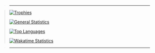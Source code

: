 > ---

> [![Trophies](https://github-profile-trophy.vercel.app/?username=DEATHB4DEFEAT&theme=radical&row=3&column=4&margin-w=8&margin-h=8)](https://github.com/ryo-ma/github-profile-trophy)
>
> [![General Statistics](https://github-readme-stats.vercel.app/api?username=DEATHB4DEFEAT&show_icons=true&theme=radical&no-frame=true&count_private=true&show=reviews,discussions_started,discussions_answered,prs_merged,prs_merged_percentage)](https://github.com/anuraghazra/github-readme-stats)
>
> [![Top Languages](https://github-readme-stats.vercel.app/api/top-langs/?username=DEATHB4DEFEAT&theme=radical&size_weight=0.25&count_weight=0.75&langs_count=10&layout=compact)](https://github.com/anuraghazra/github-readme-stats)
>
> [![Wakatime Statistics](https://github-readme-stats.vercel.app/api/wakatime?username=DEATHB4DEFEAT&theme=radical&layout=compact)](https://github.com/anuraghazra/github-readme-stats)

> ---
